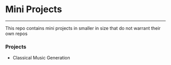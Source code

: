 # Mini Projects
---
This repo contains mini projects in smaller in size that do not warrant their own repos

### Projects

- Classical Music Generation